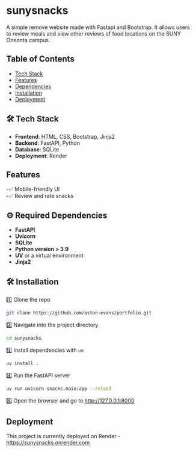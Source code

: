 # sunysnacks
A simple remove website made with Fastapi and Bootstrap. It allows users to review meals and view other reviews of food locations on the SUNY Oneonta campus.

## Table of Contents
  * [Tech Stack](#Tech-Stack)
  * [Features](#Features)
  * [Dependencies](#Required-Dependencies)
  * [Installation](#Installation)
  * [Deployment](#Deployment)


## 🛠 Tech Stack
- **Frontend**: HTML, CSS, Bootstrap, Jinja2
- **Backend**: FastAPI, Python
- **Database**: SQLite
- **Deployment**: Render

## Features
-✅ Mobile-friendly UI  
-✅ Review and rate snacks 

## ⚙️ Required Dependencies
- **FastAPI**
- **Uvicorn**
- **SQLite**
- **Python version > 3.9**
- **UV** or a virtual environment
- **Jinja2**

## 🛠 Installation
1️⃣ Clone the repo 
```sh
git clone https://github.com/aston-evans/portfolio.git
```
2️⃣ Navigate into the project directory
```sh
cd sunysnacks
```
3️⃣ Install dependencies with `uv`
```sh
uv install .
```
4️⃣ Run the FastAPI server
```sh
uv run uvicorn snacks.main:app --reload
```
5️⃣ Open the browser and go to http://127.0.0.1:8000

## Deployment
This project is currently deployed on Render - https://sunysnacks.onrender.com

